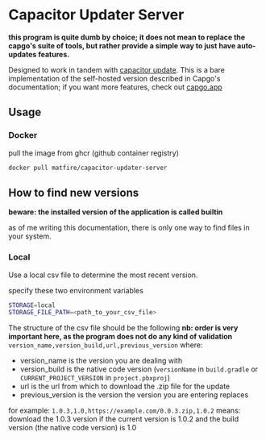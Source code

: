 # Capacitor Updater Server


**this program is quite dumb by choice; it does not mean to replace the capgo's suite of tools, but rather provide a simple way to just have auto-updates features.**

Designed to work in tandem with [capacitor update](https://github.com/Cap-go/capacitor-updater).
This is a bare implementation of the self-hosted version described in Capgo's documentation; if you want more features, check out [capgo.app](https://capgo.app)

## Usage

### Docker

pull the image from ghcr (github container registry)
```bash
docker pull matfire/capacitor-updater-server
```

## How to find new versions

**beware: the installed version of the application is called builtin**

as of me writing this documentation, there is only one way to find files in your system.

### Local

Use a local csv file to determine the most recent version.

specify these two environment variables
```bash
STORAGE=local
STORAGE_FILE_PATH=<path_to_your_csv_file>
```
The structure of the csv file should be the following
**nb: order is very important here, as the program does not do any kind of validation**
`version_name,version_build,url,previous_version`
where:
- version_name is the version you are dealing with
- version_build is the native code version (`versionName` in `build.gradle` or `CURRENT_PROJECT_VERSION` in `project.pbxproj`)
- url is the url from which to download the .zip file for the update
- previous_version is the version the version you are entering replaces

for example:
`1.0.3,1.0,https://example.com/0.0.3.zip,1.0.2`
means: download the 1.0.3 version if the current version is 1.0.2 and the build version (the native code version) is 1.0